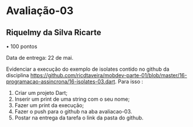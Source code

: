 # Avaliação-03
## Riquelmy da Silva Ricarte
•
100 pontos

Data de entrega: 22 de mai.

Evidenciar a execução do exemplo  de isolates contido no github da disciplina https://github.com/ricdtaveira/mobdev-parte-01/blob/master/16-programacao-assincrona/16-isolates-03.dart.
Para isso :

1) Criar um projeto Dart;
2) Inserir um print de uma string com o seu nome;
3) Fazer um print da execução;
4)  Fazer o push para o github na aba avaliacao-03. 
5)  Postar na entrega da tarefa o link da pasta do github.
